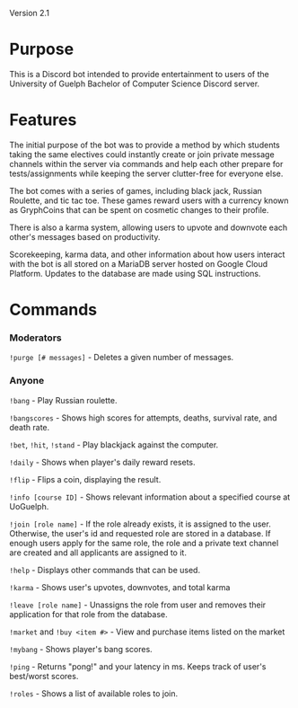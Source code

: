Version 2.1
# Purpose
This is a Discord bot intended to provide entertainment to users of the
University of Guelph Bachelor of Computer Science Discord server.

# Features
The initial purpose of the bot was to provide a method by which students taking the same
electives could instantly create or join private message channels within the server
via commands and help each other prepare for tests/assignments while keeping the server
clutter-free for everyone else.

The bot comes with a series of games, including black jack,
Russian Roulette, and tic tac toe. These games reward users with a currency
known as GryphCoins that can be spent on cosmetic changes to their profile.

There is also a karma system, allowing users to upvote and downvote each
other's messages based on productivity.

Scorekeeping, karma data, and other information about how users interact with
the bot is all stored on a MariaDB server hosted on Google Cloud Platform.
Updates to the database are made using SQL instructions.

# Commands
### Moderators
`!purge [# messages]` - Deletes a given number of messages.

### Anyone

`!bang` - Play Russian roulette.

`!bangscores` - Shows high scores for attempts, deaths, survival rate, and death rate.

`!bet`, `!hit`, `!stand` - Play blackjack against the computer.

`!daily` - Shows when player's daily reward resets.

`!flip` - Flips a coin, displaying the result.

`!info [course ID]` - Shows relevant information about a specified course at UoGuelph.

`!join [role name]` - If the role already exists, it is assigned to the user. Otherwise, the user's id and requested role are stored in a database. If enough users apply for the same role, the role and a private text channel are created and all applicants are assigned to it.

`!help` - Displays other commands that can be used.

`!karma` - Shows user's upvotes, downvotes, and total karma

`!leave [role name]` - Unassigns the role from user and removes their application for that role from the database.

`!market` and `!buy <item #>` - View and purchase items listed on the market

`!mybang` - Shows player's bang scores.

`!ping` - Returns "pong!" and your latency in ms. Keeps track of user's best/worst scores.

`!roles` - Shows a list of available roles to join.
